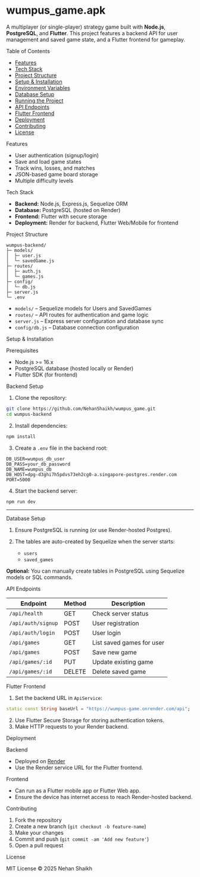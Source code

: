 # wumpus_game.apk

A multiplayer (or single-player) strategy game built with **Node.js**, **PostgreSQL**, and **Flutter**. This project features a backend API for user management and saved game state, and a Flutter frontend for gameplay.

Table of Contents

* [Features](#features)
* [Tech Stack](#tech-stack)
* [Project Structure](#project-structure)
* [Setup & Installation](#setup--installation)
* [Environment Variables](#environment-variables)
* [Database Setup](#database-setup)
* [Running the Project](#running-the-project)
* [API Endpoints](#api-endpoints)
* [Flutter Frontend](#flutter-frontend)
* [Deployment](#deployment)
* [Contributing](#contributing)
* [License](#license)

Features

* User authentication (signup/login)
* Save and load game states
* Track wins, losses, and matches
* JSON-based game board storage
* Multiple difficulty levels

Tech Stack

* **Backend:** Node.js, Express.js, Sequelize ORM
* **Database:** PostgreSQL (hosted on Render)
* **Frontend:** Flutter with secure storage
* **Deployment:** Render for backend, Flutter Web/Mobile for frontend

Project Structure

```
wumpus-backend/
├─ models/
│  ├─ user.js
│  └─ savedGame.js
├─ routes/
│  ├─ auth.js
│  └─ games.js
├─ config/
│  └─ db.js
├─ server.js
└─ .env
```

* `models/` – Sequelize models for Users and SavedGames
* `routes/` – API routes for authentication and game logic
* `server.js` – Express server configuration and database sync
* `config/db.js` – Database connection configuration

Setup & Installation

Prerequisites

* Node.js >= 16.x
* PostgreSQL database (hosted locally or Render)
* Flutter SDK (for frontend)

Backend Setup

1. Clone the repository:

```bash
git clone https://github.com/NehanShaikh/wumpus_game.git
cd wumpus-backend
```

2. Install dependencies:

```bash
npm install
```

3. Create a `.env` file in the backend root:

```env
DB_USER=wumpus_db_user
DB_PASS=your_db_password
DB_NAME=wumpus_db
DB_HOST=dpg-d3ghi7h5pdvs73eh2cg0-a.singapore-postgres.render.com
PORT=5000
```

4. Start the backend server:

```bash
npm run dev
```

---

Database Setup

1. Ensure PostgreSQL is running (or use Render-hosted Postgres).
2. The tables are auto-created by Sequelize when the server starts:

   * `users`
   * `saved_games`

**Optional:** You can manually create tables in PostgreSQL using Sequelize models or SQL commands.

API Endpoints

| Endpoint           | Method | Description               |
| ------------------ | ------ | ------------------------- |
| `/api/health`      | GET    | Check server status       |
| `/api/auth/signup` | POST   | User registration         |
| `/api/auth/login`  | POST   | User login                |
| `/api/games`       | GET    | List saved games for user |
| `/api/games`       | POST   | Save new game             |
| `/api/games/:id`   | PUT    | Update existing game      |
| `/api/games/:id`   | DELETE | Delete saved game         |

Flutter Frontend

1. Set the backend URL in `ApiService`:

```dart
static const String baseUrl = "https://wumpus-game.onrender.com/api";
```

2. Use Flutter Secure Storage for storing authentication tokens.
3. Make HTTP requests to your Render backend.

Deployment

Backend

* Deployed on [Render](https://render.com)
* Use the Render service URL for the Flutter frontend.

Frontend

* Can run as a Flutter mobile app or Flutter Web app.
* Ensure the device has internet access to reach Render-hosted backend.

Contributing

1. Fork the repository
2. Create a new branch (`git checkout -b feature-name`)
3. Make your changes
4. Commit and push (`git commit -am 'Add new feature'`)
5. Open a pull request

License

MIT License © 2025 Nehan Shaikh
